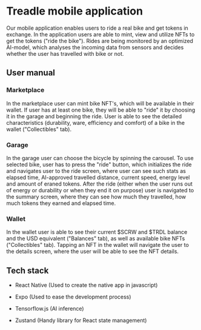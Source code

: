 # Treadle mobile application
Our mobile application enables users to ride a real bike and get tokens in exchange. In the application users are able to mint, view and utilize NFTs to get the tokens ("ride the bike"). Rides are being monitored by an optimized AI-model, which analyses the incoming data from sensors and decides whether the user has travelled with bike or not.

## User manual

### Marketplace
In the marketplace user can mint bike NFT's, which will be available in their wallet. If user has at least one bike, they will be able to "ride" it by choosing it in the garage and beginning the ride. User is able to see the detailed characteristics (durability, ware, efficiency and comfort) of a bike in the wallet ("Collectibles" tab).

### Garage
In the garage user can choose the bicycle by spinning the carousel. To use selected bike, user has to press the "ride" button, which initializes the ride and navigates user to the ride screen, where user can see such stats as elapsed time, AI-approved travelled distance, current speed, energy level and amount of eraned tokens. After the ride (either when the user runs out of energy or durability or when they end it on purpose) user is navigated to the summary screen, where they can see how much they travelled, how much tokens they earned and elapsed time.

### Wallet
In the wallet user is able to see their current $SCRW and $TRDL balance and the USD equivalent ("Balances" tab), as well as available bike NFTs ("Collectibles" tab). Tapping an NFT in the wallet will navigate the user to the details screen, where the user will be able to see the NFT details.

## Tech stack

- React Native
(Used to create the native app in javascript)

- Expo
(Used to ease the development process)

- Tensorflow.js
(AI inference)

- Zustand
(Handy library for React state management)

